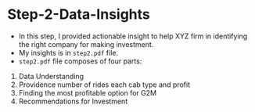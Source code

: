 # Step-2-Data-Insights
* In this step, I provided actionable insight to help XYZ firm in identifying the right company for making investment.
* My insights is in `step2.pdf` file.
* `step2.pdf` file composes of four parts:
1) Data Understanding
2) Providence number of rides each cab type and profit
3) Finding the most profitable option for G2M  
4) Recommendations for Investment

